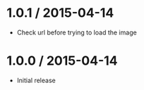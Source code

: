 
1.0.1 / 2015-04-14
==================

  * Check url before trying to load the image


1.0.0 / 2015-04-14
==================

  * Initial release
